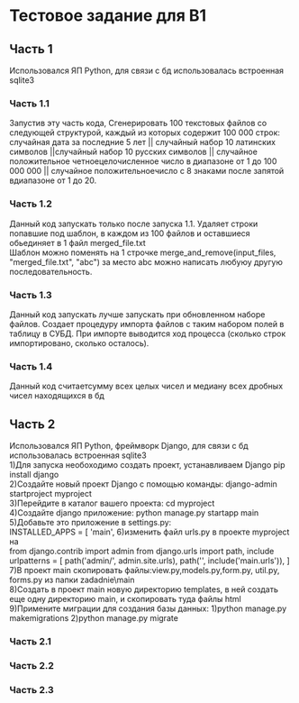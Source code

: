 # Тестовое задание для B1  
## Часть 1  
Использовался ЯП Python, для связи с бд использовалась встроенная sqlite3
### Часть 1.1  
Запустив эту часть кода, Сгенерировать 100 текстовых файлов со следующей структурой, каждый из которых содержит 100 000 строк:  
случайная дата за последние 5 лет || случайный набор 10 латинских символов ||случайный набор 10 русских символов || случайное положительное четноецелочисленное число в диапазоне от 1 до 100 000 000 || случайное положительноечисло с 8 знаками после запятой вдиапазоне от 1 до 20.
### Часть 1.2  
Данный код запускать только после запуска 1.1. Удаляет строки попавшие под шаблон, в каждом из 100 файлов и оставшиеся обьединяет в 1 файл merged_file.txt  
Шаблон можно поменять на 1 строчке merge_and_remove(input_files, "merged_file.txt", "abc") за место abc можно написать любуюу другую последовательность.
### Часть 1.3  
Данный код запускать лучше запускать при обновленном наборе файлов. Создает процедуру импорта файлов с таким набором полей в таблицу в СУБД. При импорте выводится ход процесса (сколько строк импортировано, сколько осталось).  
### Часть 1.4  
Данный код считаетсумму всех целых чисел и медиану всех дробных чисел находящихся в бд
## Часть 2
Использовался ЯП Python, фреймворк Django, для связи с бд использовалась встроенная sqlite3  
1)Для запуска необоходимо создать проект, устанавливаем Django pip install django  
2)Создайте новый проект Django с помощью команды: django-admin startproject myproject  
3)Перейдите в каталог вашего проекта: cd myproject  
4)Создайте django приложение: python manage.py startapp main   
5)Добавьте это приложение в settings.py:  
INSTALLED_APPS = [
    'main',
6)изменить файл urls.py в проекте myproject на  
from django.contrib import admin
from django.urls import path, include
urlpatterns = [
    path('admin/', admin.site.urls),
    path('', include('main.urls')),
]   
7)В проект main скопировать файлы:view.py,models.py,form.py, util.py, forms.py из папки zadadnie\main  
8)Создать в проект main новую директорию templates, в ней создать еще одну директорию main, и скопировать туда файлы html  
9)Примените миграции для создания базы данных: 1)python manage.py makemigrations 2)python manage.py migrate  
### Часть 2.1
### Часть 2.2
### Часть 2.3
